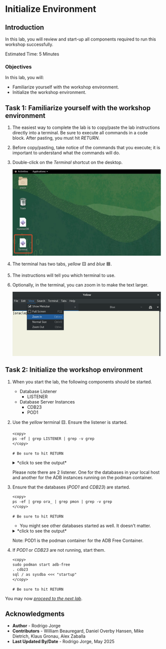 # Initialize Environment

## Introduction

In this lab, you will review and start-up all components required to run this workshop successfully.

Estimated Time: 5 Minutes

### Objectives

In this lab, you will:

* Familiarize yourself with the workshop environment.
* Initialize the workshop environment.

## Task 1: Familiarize yourself with the workshop environment

1. The easiest way to complete the lab is to copy/paste the lab instructions directly into a terminal. Be sure to execute all commands in a code block. After pasting, you must hit *RETURN*.

2. Before copy/pasting, take notice of the commands that you execute; it is important to understand what the commands will do.

3. Double-click on the *Terminal* shortcut on the desktop.

    ![Click shortcut to start a terminal](./images/initialize-environment-desktop-click-terminal.jpeg " ")

4. The terminal has two tabs, *yellow* 🟨 and *blue* 🟦.

5. The instructions will tell you which terminal to use.

6. Optionally, in the terminal, you can zoom in to make the text larger.

    ![Zoom in to make the text larger in the terminal](./images/initialize-environment-terminal-zoom-in.png)

## Task 2: Initialize the workshop environment

1. When you start the lab, the following components should be started.

    * Database Listener
        * LISTENER
    * Database Server Instances
        * CDB23
        * POD1

2. Use the *yellow* terminal 🟨. Ensure the listener is started.

    ``` shell
    <copy>
    ps -ef | grep LISTENER | grep -v grep
    </copy>

    # Be sure to hit RETURN
    ```

    <details>
    <summary>*click to see the output*</summary>

    ``` text
    $ ps -ef | grep LISTENER | grep -v grep
    oracle     25062       1  0 Jun23 ?        00:00:00 /u01/app/oracle/product/23/bin/tnslsnr LISTENER -inherit
    oracle    713114  713054  0 Jun23 ?        00:00:00 /u01/app/oracle/product/23.0.0.0/dbhome_1/bin/tnslsnr LISTENER -inherit
    ```

    </details>

    Please note there are 2 listener. One for the databases in your local host and another for the ADB instances running on the podman container.

3. Ensure that the databases (*POD1* and *CDB23*) are started.

    ``` shell
    <copy>
    ps -ef | grep ora_ | grep pmon | grep -v grep
    </copy>

    # Be sure to hit RETURN
    ```

    * You might see other databases started as well. It doesn't matter.

    <details>
    <summary>*click to see the output*</summary>

    ``` text
    $ ps -ef | grep ora_ | grep pmon | grep -v grep
    oracle      3851       1  0 20:19 ?        00:00:00 ora_pmon_POD1
    oracle      5345       1  0 20:19 ?        00:00:00 ora_pmon_CDB23
    ```

    </details>

    Note: POD1 is the podman container for the ADB Free Container.

4. If *POD1* or *CDB23* are not running, start them.

    ``` shell
    <copy>
    sudo podman start adb-free
    . cdb23
    sql / as sysdba <<< "startup"
    </copy>

    # Be sure to hit RETURN
    ```

You may now [*proceed to the next lab*](#next).

## Acknowledgments

* **Author** - Rodrigo Jorge
* **Contributors** - William Beauregard, Daniel Overby Hansen, Mike Dietrich, Klaus Gronau, Alex Zaballa
* **Last Updated By/Date** - Rodrigo Jorge, May 2025
